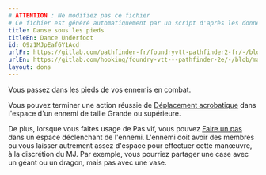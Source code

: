 ```yaml
---
# ATTENTION : Ne modifiez pas ce fichier
# Ce fichier est généré automatiquement par un script d'après les données du module Foundry VTT officiel et de sa traduction
title: Danse sous les pieds
titleEn: Dance Underfoot
id: O9z1MJpEaf6Y1Acd
urlFr: https://gitlab.com/pathfinder-fr/foundryvtt-pathfinder2-fr/-/blob/master/data/feats/O9z1MJpEaf6Y1Acd.htm
urlEn: https://gitlab.com/hooking/foundry-vtt---pathfinder-2e/-/blob/master/packs/data/feats.db/dance-underfoot.json
layout: dons
---
```

Vous passez dans les pieds de vos ennemis en combat.

Vous pouvez terminer une action réussie de [Déplacement acrobatique](../actions/déplacement-acrobatique.html) dans l'espace d'un ennemi de taille Grande ou supérieure.

De plus, lorsque vous faites usage de Pas vif, vous pouvez [Faire un pas](../actions/faire-un-pas.html) dans un espace déclenchant de l'ennemi. L'ennemi doit avoir des membres ou vous laisser autrement assez d'espace pour effectuer cette manœuvre, à la discrétion du MJ. Par exemple, vous pourriez partager une case avec un géant ou un dragon, mais pas avec une vase.
